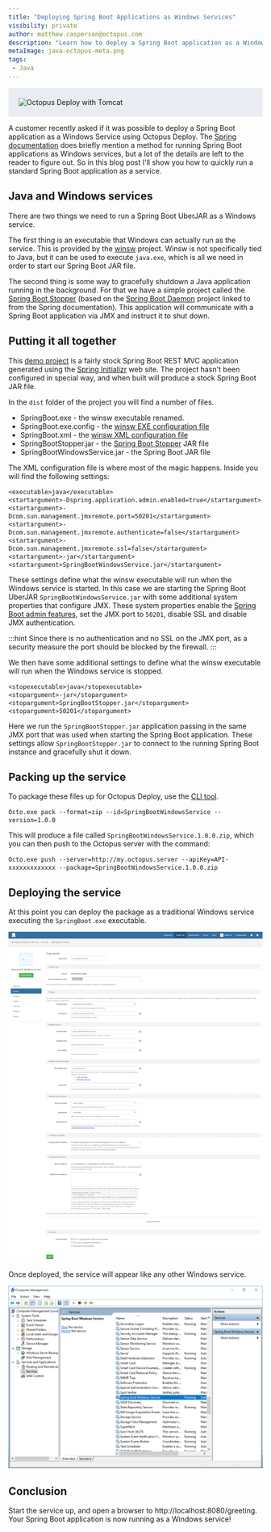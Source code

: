 ```yaml
---
title: "Deploying Spring Boot Applications as Windows Services"
visibility: private
author: matthew.casperson@octopus.com
description: "Learn how to deploy a Spring Boot application as a Windows service with Octopus Deploy"
metaImage: java-octopus-meta.png
tags:
 - Java
---
```


<div style="background-color:#e9edf2;">
<img style="display:block; margin: 0 auto; padding: 20px 0 20px 20px;" alt="Octopus Deploy with Tomcat" src="https://i.octopus.com/blog/2017-06/java-octopus.png" />
</div>

A customer recently asked if it was possible to deploy a Spring Boot application as a Windows Service using Octopus Deploy. The [Spring documentation](https://docs.spring.io/spring-boot/docs/current/reference/html/deployment-install.html#deployment-windows) does briefly mention a method for running Spring Boot applications as Windows services, but a lot of the details are left to the reader to figure out. So in this blog post I'll show you how to quickly run a standard Spring Boot application as a service.

## Java and Windows services

There are two things we need to run a Spring Boot UberJAR as a Windows service.

The first thing is an executable that Windows can actually run as the service. This is provided by the [winsw](https://github.com/kohsuke/winsw) project. Winsw is not specifically tied to Java, but it can be used to execute `java.exe`, which is all we need in order to start our Spring Boot JAR file.

The second thing is some way to gracefully shutdown a Java application running in the background. For that we have a simple project called the [Spring Boot Stopper](https://github.com/OctopusDeploy/SpringBootStopper) (based on the [Spring Boot Daemon](https://github.com/snicoll-scratches/spring-boot-daemon) project linked to from the Spring documentation). This application will communicate with a Spring Boot application via JMX and instruct it to shut down.

## Putting it all together

This [demo project](https://github.com/OctopusDeploy/SpringBootWindowsService) is a fairly stock Spring Boot REST MVC application generated using the [Spring Initializr](https://start.spring.io/) web site. The project hasn't been configured in special way, and when built will produce a stock Spring Boot JAR file.

In the `dist` folder of the project you will find a number of files.

* SpringBoot.exe - the winsw executable renamed.
* SpringBoot.exe.config - the [winsw EXE configuration file](https://github.com/kohsuke/winsw/blob/master/doc/exeConfigFile.md)
* SpringBoot.xml - the [winsw XML configuration file](https://github.com/kohsuke/winsw/blob/master/doc/xmlConfigFile.md)
* SpringBootStopper.jar - the [Spring Boot Stopper](https://github.com/OctopusDeploy/SpringBootStopper) JAR file
* SpringBootWindowsService.jar - the Spring Boot JAR file

The XML configuration file is where most of the magic happens. Inside you will find the following settings:

```
<executable>java</executable>
<startargument>-Dspring.application.admin.enabled=true</startargument>
<startargument>-Dcom.sun.management.jmxremote.port=50201</startargument>
<startargument>-Dcom.sun.management.jmxremote.authenticate=false</startargument>
<startargument>-Dcom.sun.management.jmxremote.ssl=false</startargument>
<startargument>-jar</startargument>
<startargument>SpringBootWindowsService.jar</startargument>
```

These settings define what the winsw executable will run when the Windows service is started. In this case we are starting the Spring Boot UberJAR `SpringBootWindowsService.jar` with some additional system properties that configure JMX. These system properties enable the [Spring Boot admin features](https://docs.spring.io/spring-boot/docs/current/reference/html/boot-features-spring-application.html#boot-features-application-admin), set the JMX port to `50201`, disable SSL and disable JMX authentication.

:::hint
Since there is no authentication and no SSL on the JMX port, as a security measure the port should be blocked by the firewall.
:::

We then have some additional settings to define what the winsw executable will run when the Windows service is stopped.

```
<stopexecutable>java</stopexecutable>
<stopargument>-jar</stopargument>
<stopargument>SpringBootStopper.jar</stopargument>
<stopargument>50201</stopargument>
```

Here we run the `SpringBootStopper.jar` application passing in the same JMX port that was used when starting the Spring Boot application. These settings allow `SpringBootStopper.jar` to connect to the running Spring Boot instance and gracefully shut it down.

## Packing up the service

To package these files up for Octopus Deploy, use the [CLI tool](https://octopus.com/docs/packaging-applications/nuget-packages/using-octo.exe).

```
Octo.exe pack --format=zip --id=SpringBootWindowsService --version=1.0.0
```

This will produce a file called `SpringBootWindowsService.1.0.0.zip`, which you can then push to the Octopus server with the command:

```
Octo.exe push --server=http://my.octopus.server --apiKey=API-xxxxxxxxxxxxx --package=SpringBootWindowsService.1.0.0.zip
```

## Deploying the service

At this point you can deploy the package as a traditional Windows service executing the `SpringBoot.exe` executable.

![Deploy Windows Service](deploy-windows-service.png)

Once deployed, the service will appear like any other Windows service.

![Windows Service](spring-boot-windows-service.png)

## Conclusion
Start the service up, and open a browser to http://localhost:8080/greeting. Your Spring Boot application is now running as a Windows service!
